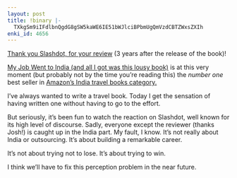 ```yaml
---
layout: post
title: !binary |-
  TXkgSm9iIFdlbnQgdG8gSW5kaWE6IE51bWJlciBPbmUgQmVzdCBTZWxsZXIh
enki_id: 4656
---
```


[Thank you Slashdot, for your
review](http://books.slashdot.org/books/08/08/20/1316202.shtml) (3 years
after the release of the book)!

[My Job Went to India (and all I got was this lousy
book)](http://www.pragprog.com/titles/mjwti/my-job-went-to-india) is at
this very moment (but probably not by the time you’re reading this) the
*number* *one* best seller in [Amazon’s India travel books
category.](http://www.amazon.com/gp/bestsellers/books/16792/ref=pd_zg_hrsr_b_1_4_last)

I’ve always wanted to write a travel book. Today I get the sensation of
having written one without having to go to the effort.

But seriously, it’s been fun to watch the reaction on Slashdot, well
known for its high level of discourse. Sadly, everyone except the
reviewer (thanks Josh!) is caught up in the India part. My fault, I
know. It’s not really about India or outsourcing. It’s about building a
remarkable career.

It’s not about trying not to lose. It’s about trying to win.

I think we’ll have to fix this perception problem in the near future.
